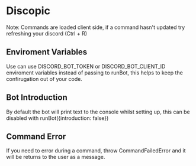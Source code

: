 # Discopic

Note: Commands are loaded client side, if a command hasn't updated try refreshing your discord (Ctrl + R)

## Enviroment Variables

Use can use DISCORD_BOT_TOKEN or DISCORD_BOT_CLIENT_ID enviroment variables instead of passing to runBot,
this helps to keep the confirugation out of your code.

## Bot Introduction

By default the bot will print text to the console whilst setting up, this can be disabled with runBot({introduction: false})

## Command Error

If you need to error during a command, throw CommandFailedError and it will be returns to the user as a message.
